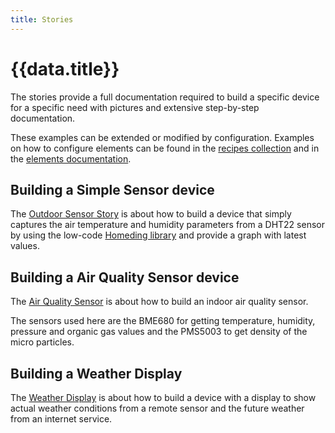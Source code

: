 ```yaml
---
title: Stories
---
```


# {{data.title}}

The stories provide a full documentation required to build a specific device for a specific need
with pictures and extensive step-by-step documentation.

These examples can be extended or modified by configuration. Examples on how to configure elements
can be found  in the [recipes collection](/recipes/index.md) and in the [elements documentation](/elements/overview.md).

## Building a Simple Sensor device

The [Outdoor Sensor Story](/stories/story-outdoorsensor.md) is about
how to build a device that simply captures the air temperature and humidity parameters
from a DHT22 sensor by using the low-code [Homeding library] and provide a graph with latest values.


## Building a Air Quality Sensor device

The [Air Quality Sensor](/stories/story-airquality.md) is about
how to build an indoor air quality sensor.

The sensors used here are the BME680 for getting temperature, humidity, pressure and organic gas values and the PMS5003 to get density of the micro particles.


## Building a Weather Display

The [Weather Display](/stories/story-weatherdisplay.md) is about
how to build a device with a display to show actual weather conditions from a remote sensor
and the future weather from an internet service.


<!-- ## RFBridge -->

<!-- Radio -->


[Homeding library]: https://github.com/HomeDing